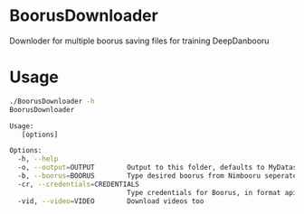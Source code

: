 # BoorusDownloader
Downloder for multiple boorus saving files for training DeepDanbooru

# Usage
```bash
./BoorusDownloader -h
BoorusDownloader

Usage:
   [options] 

Options:
  -h, --help
  -o, --output=OUTPUT        Output to this folder, defaults to MyDataset
  -b, --boorus=BOORUS        Type desired boorus from Nimbooru seperated by !
  -cr, --credentials=CREDENTIALS
                             Type credentials for Boorus, in format apiKey;userId!apiKey;userId in order corresponding to Boorus
  -vid, --video=VIDEO        Download videos too
```
